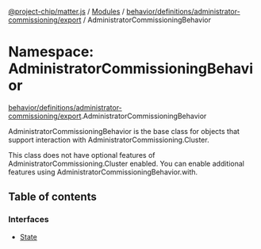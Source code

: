[@project-chip/matter.js](../README.md) / [Modules](../modules.md) / [behavior/definitions/administrator-commissioning/export](behavior_definitions_administrator_commissioning_export.md) / AdministratorCommissioningBehavior

# Namespace: AdministratorCommissioningBehavior

[behavior/definitions/administrator-commissioning/export](behavior_definitions_administrator_commissioning_export.md).AdministratorCommissioningBehavior

AdministratorCommissioningBehavior is the base class for objects that support interaction with AdministratorCommissioning.Cluster.

This class does not have optional features of AdministratorCommissioning.Cluster enabled. You can enable additional
features using AdministratorCommissioningBehavior.with.

## Table of contents

### Interfaces

- [State](../interfaces/behavior_definitions_administrator_commissioning_export.AdministratorCommissioningBehavior.State.md)
